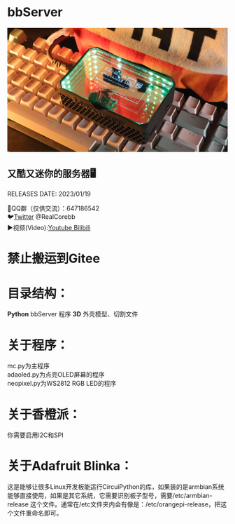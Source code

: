 # bbServer  
![image](https://github.com/RealCorebb/bbServer/blob/main/IMG/bbServer.JPG?raw=true)
## 又酷又迷你的服务器🖥️  

RELEASES DATE: 2023/01/19  

🐧QQ群（仅供交流）：647186542  
🐦[Twitter](https://twitter.com/RealCorebb "@RealCorebb") @RealCorebb  
▶️视频(Video):[Youtube](https://www.youtube.com/watch?v=yFprzIGSGpM "Youtube")[ Bilibili](https://www.bilibili.com/video/BV1j24y1a7Ut/ " Bilibili")  

# 禁止搬运到Gitee  

# 目录结构：
**Python** bbServer 程序
**3D** 外壳模型、切割文件 


# 关于程序：  
mc.py为主程序  
adaoled.py为点亮OLED屏幕的程序  
neopixel.py为WS2812 RGB LED的程序  

# 关于香橙派：  
你需要启用I2C和SPI  

# 关于Adafruit Blinka：  
这是能够让很多Linux开发板能运行CircuiPython的库，如果装的是armbian系统能够直接使用，如果是其它系统，它需要识别板子型号，需要/etc/armbian-release 这个文件。通常在/etc文件夹内会有像是：/etc/orangepi-release，把这个文件重命名即可。
